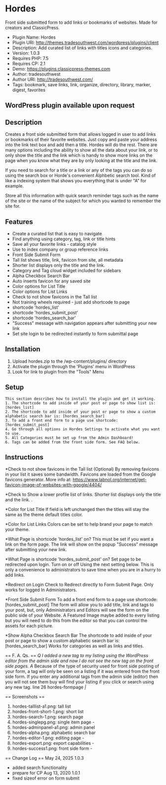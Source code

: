 # Hordes
Front side submitted form to add links or bookmarks of websites. Made for creators and ClassicPress.

- Plugin Name: Hordes
- Plugin URI: http://themes.tradesouthwest.com/wordpress/plugins/client
- Description: Add curated list of links with titles icons and categories.
- Version: 1.0.3
- Requires PHP: 7.5
- Requires CP: 2.1
- Demo: https://plugins.classicpress-themes.com
- Author: tradesouthwest
- Author URI: http://tradesouthwest.com/
- Tags: bookmark, save links, link, organize, directory, library, marker, digest, favorites 

## WordPress plugin available upon request

## Description
Creates a front side submitted form that allows logged in user to add links or bookmarks of their favorite websites. 
Just copy and paste your address into the link text box and add then a title. Hordes will do the rest. 
There are many options including the ability to show all the data about your link, 
or to only show the title and the link which is handy to show more links on the page when you know what they are by only looking at the title and the link. 

If you need to search for a title or a link or any of the tags you can do so using the search box or Horde's convenient Alphbetic search tool. Kind of like a indexing system that shows you everything that is under "A" for example.

Store all this information with quick search reminder tags such as the name of the site or the name of the subject for which you wanted to remember the site for.

## Features
* Create a curated list that is easy to navigate
* Find anything using category, tag, link or title hints
* Save all your favorite links - catalog style
* Use to index company or group reference links 
* Front Side Submit Form
* Tall list shows title, link, favicon from site, all metadata
* Shorter list displays only the title and the link.
* Category and Tag cloud widget included for sidebars
* Alpha Checkbox Search Bar
* Auto inserts favicon for any saved site
* Color options for List Title
* Color options for List Links
* Check to not show favicons in the Tall list 
* Not training wheels required - just add shortcode to page
* shortcode 'hordes_list'
* shortcode 'hordes_submit_post'
* shortcode 'hordes_search_bar'
* "Success" message with navigation appears after submitting your new link
* Set site login to be redirected instantly to form submittal page


## Installation
1. Upload hordes.zip to the /wp-content/plugins/ directory
2. Activate the plugin through the 'Plugins' menu in WordPress
3. Look for link to plugin from the "Tools" Menu

## Setup
    This section describes how to install the plugin and get it working.
    1. The shortcode to add inside of your post or page to show list is: [hordes_list] 
    2. The shortcode to add inside of your post or page to show a custom alphabetic search bar is: [hordes_search_bar] 
    3. To add a front end form to a page use shortcode: [hordes_submit_post] 
    4. Go through all options in Hordes Settings to activate what you want to use.
    5. All Categories must be set up from the Admin Dashboard! 
    6. Tags can be added from the front side form. See FAQ below.

## Instructions
*Check to not show favicons in the Tall list (Optional)
    By removing favicons in your list it saves some bandwidth. Favicons are loaded from the Google favicons generator. More info at: https://www.labnol.org/internet/get-favicon-image-of-websites-with-google/4404/

*Check to Show a lower profile list of links.
    Shorter list displays only the title and the link. .

*Color for List Title
    If field is left unchanged then the titles will stay the same as the theme default titles color.

*Color for List Links
    Colors can be set to help brand your page to match your theme.

*What Page is shortcode 'hordes_list' on?
    This must be set if you want a link on the form page. The link will show on the popup "Success" message after submitting your new link.

*What Page is shortcode 'hordes_submit_post' on?
    Set page to be redirected upon login. Turn on or off Using the next setting below.
    This is only a convenience to administrators to save time when you are in a hurry to add links.

*Redirect on Login
    Check to Redirect directly to Form Submit Page. Only works for logged In Administrators. 

*Front Side Submit Form
    To add a front end form to a page use shortcode: [hordes_submit_post]
    The form will allow you to add title, link and tags to your post, but, only Administrators and  Editors will see the form on the public side of your Website. A Featured Image maybe added to every listing but you will need to do this from the editor so that you can control the assets for each picture.

*Show Alpha Checkbox Search Bar
    The shortcode to add inside of your post or page to show a custom alphabetic search bar is: [hordes_search_bar]
    Works for categories as well as links and titles.

== F. A. Qs. ==
*Q I added a new tag to my listing using the WordPress editor from the admin side and now I do not see the new tag on the front side pages.
A* Because of the type of security used for front side posting of your form, a tag will only be seen on a listing if it was entered from the front side form.
If you enter any additional tags from the admin side (editor) then you will not see them buy will find your listing if you click or search using any new tag.
line 26 hordes-formpage <i> | </i><em class="hrds-author"><?php the_author(); ?></em>

== Screenshots ==
1. hordes-talllist-a1.png:      tall list
2. hordes-front-short-1.png: short list
3. hordes-search-1.png:      search page
4. hordes-singlepg.png:      single item page -
1. hordes-adminpanel-a1.png: admin panel
2. hordes-alpha.png:         alphabetic search bar
3. hordes-editor-1.png:      editing page -
4. hordes-export.png:        export capabilities -
5. hordes-success1.png:       front side form -

== Change Log ==
May 24, 2025
1.0.3
* added search functionality
* prepare for CP
Aug 13, 2020
1.0.1
* fixed sizeof error on form submit
